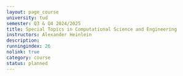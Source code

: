 ```yaml
---
layout: page_course
university: tud
semester: Q3 & Q4 2024/2025
title: Special Topics in Computational Science and Engineering
instructors: Alexander Heinlein
description:
runningindex: 26
nolink: true
category: course
status: planned
---
```

